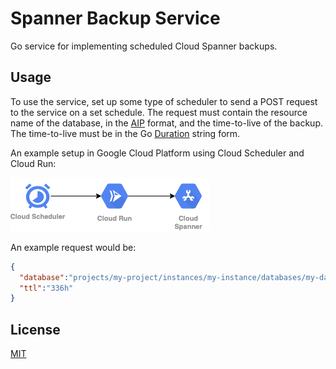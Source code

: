 Spanner Backup Service
======================

Go service for implementing scheduled Cloud Spanner backups.

Usage
-----

To use the service, set up some type of scheduler to send a POST request to the service on a set schedule. The request must contain the resource name of the database, in the [AIP](https://google.aip.dev/122) format, and the time-to-live of the backup. The time-to-live must be in the Go [Duration](https://golang.org/pkg/time/#Duration) string form.

An example setup in Google Cloud Platform using Cloud Scheduler and Cloud Run:

![GCP Service Setup](./docs/spanner-backups-setup.png)

An example request would be:

```json
{
  "database":"projects/my-project/instances/my-instance/databases/my-databas",
  "ttl":"336h"
}
```

License
-------

[MIT](https://choosealicense.com/licenses/mit/)
